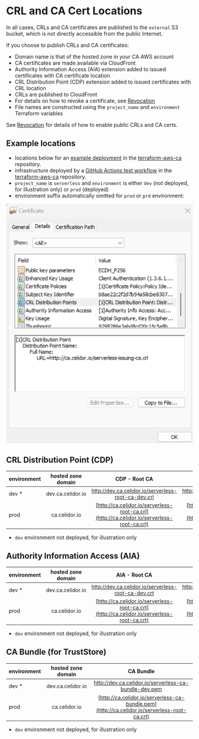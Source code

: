 # CRL and CA Cert Locations

In all cases, CRLs and CA certificates are published to the `external` S3 bucket, which is not directly accessible from the public Internet.

If you choose to publish CRLs and CA certificates:

* Domain name is that of the hosted zone in your CA AWS account
* CA certificates are made available via CloudFront
* Authority Information Access (AIA) extension added to issued certificates with CA certificate location
* CRL Distribution Point (CDP) extension added to issued certificates with CRL location
* CRLs are published to CloudFront
* For details on how to revoke a certificate, see [Revocation](revocation.md)
* File names are constructed using the `project_name` and `environment` Terraform variables

See [Revocation](revocation.md) for details of how to enable public CRLs and CA certs.

## Example locations

* locations below for an [example deployment](https://github.com/serverless-ca/terraform-aws-ca/blob/main/examples/rsa-public-crl/README.md) in the [terraform-aws-ca](https://github.com/q-solution/terraform-aws-ca) repository.
* infrastructure deployed by a [GitHub Actions test workflow](https://github.com/serverless-ca/terraform-aws-ca/blob/main/.github/workflows/rsa_public_crl.yml) in the [terraform-aws-ca](https://github.com/q-solution/terraform-aws-ca) repository.
* `project_name` is `serverless` and `environment` is either `dev` (not deployed, for illustration only) or `prod` (deployed)
* environment suffix automatically omitted for `prod` or `prd` environment:

![CRL distribution point](assets/images/cdp.png?raw=true)

## CRL Distribution Point (CDP)

| environment | hosted zone domain |                                       CDP - Root CA                                        |                                         CDP - Issuing CA                                         |
|-------------|:------------------:|:------------------------------------------------------------------------------------------:|:------------------------------------------------------------------------------------------------:|
| dev *       | dev.ca.celidor.io  |                    http://dev.ca.celidor.io/serverless-root-ca-dev.crl                     |                      http://dev.ca.celidor.io/serverless-issuing-ca-dev.crl                      |
| prod        |   ca.celidor.io    | [http://ca.celidor.io/serverless-root-ca.crl](http://ca.celidor.io/serverless-root-ca.crl) | [http://ca.celidor.io/serverless-issuing-ca.crl](http://ca.celidor.io/serverless-issuing-ca.crl) |

* `dev` environment not deployed, for illustration only

## Authority Information Access (AIA)

| environment | hosted zone domain |                                       AIA - Root CA                                        |                                       AIA - Issuing CA                                        |
|-------------|:------------------:|:------------------------------------------------------------------------------------------:|:---------------------------------------------------------------------------------------------:|
| dev *       | dev.ca.celidor.io  |                    http://dev.ca.celidor.io/serverless-root-ca-dev.crt                     |                    http://dev.ca.celidor.io/serverless-issuing-ca-dev.crt                     |
| prod        |   ca.celidor.io    | [http://ca.celidor.io/serverless-root-ca.crt](http://ca.celidor.io/serverless-root-ca.crt) | [http://ca.celidor.io/serverless-issuing-ca.crt](http://ca.celidor.io/serverless-root-ca.crt) |

* `dev` environment not deployed, for illustration only

## CA Bundle (for TrustStore)

| environment | hosted zone domain |                                          CA Bundle                                           |
|-------------|:------------------:|:--------------------------------------------------------------------------------------------:|
| dev *       | dev.ca.celidor.io  |                      http://dev.ca.celidor.io/serverless-ca-bundle-dev.pem                       |
| prod        |   ca.celidor.io    | [http://ca.celidor.io/serverless-ca-bundle.pem](http://ca.celidor.io/serverless-root-ca.crt) |

* `dev` environment not deployed, for illustration only